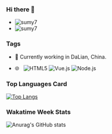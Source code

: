### Hi there 👋

<!--
**DevilC0822/DevilC0822** is a ✨ _special_ ✨ repository because its `README.md` (this file) appears on your GitHub profile.

Here are some ideas to get you started:

- 🔭 I’m currently working on ...
- 🌱 I’m currently learning ...
- 👯 I’m looking to collaborate on ...
- 🤔 I’m looking for help with ...
- 💬 Ask me about ...
- 📫 How to reach me: ...
- 😄 Pronouns: ...
- ⚡ Fun fact: ...
-->

+ ![sumy7](https://komarev.com/ghpvc/?username=DevilC0822)
+ ![sumy7](https://visitor-badge.glitch.me/badge?page_id=DevilC0822.profile)

### Tags

- 🌱 Currently working in DaLian, China.

- 🌐 &#160; ![HTML5](https://img.shields.io/badge/-HTML5-333333?style=flat&logo=HTML5)
![Vue.js](https://img.shields.io/badge/-VueJS-333333?style=flat&logo=Vue.js)
![Node.js](https://img.shields.io/badge/-Node.js-333333?style=flat&logo=node.js)


### Top Languages Card
[![Top Langs](https://github-readme-stats.vercel.app/api/top-langs/?username=DevilC0822&layout=compact)](https://github.com/anuraghazra/github-readme-stats)

### Wakatime Week Stats
![Anurag's GitHub stats](https://github-readme-stats.vercel.app/api?username=DevilC0822&bg_color=30,e96443,904e95&title_color=fff&text_color=fff)


